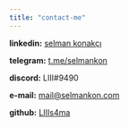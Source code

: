 ```yaml
---
title: "contact-me"
---
```


**linkedin:** [selman konakçı](https://www.linkedin.com/in/selmankonakci/)

**telegram:** [t.me/selmankon](https://t.me/selmankon)

**discord:** LIII#9490

**e-mail:** [mail@selmankon.com](mailto:mail@selmankon.com)

**github:** [LIIIs4ma](https://github.com/LIIIs4ma)